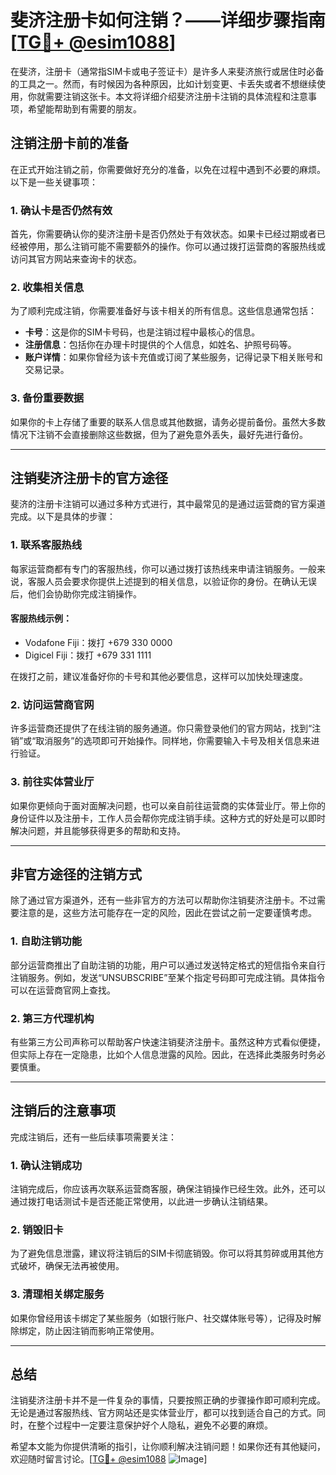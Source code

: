 # 斐济注册卡如何注销？——详细步骤指南[[TG💪+ @esim1088](https://t.me/s/esim1088)]

在斐济，注册卡（通常指SIM卡或电子签证卡）是许多人来斐济旅行或居住时必备的工具之一。然而，有时候因为各种原因，比如计划变更、卡丢失或者不想继续使用，你就需要注销这张卡。本文将详细介绍斐济注册卡注销的具体流程和注意事项，希望能帮助到有需要的朋友。

## 注销注册卡前的准备

在正式开始注销之前，你需要做好充分的准备，以免在过程中遇到不必要的麻烦。以下是一些关键事项：

### 1. 确认卡是否仍然有效
首先，你需要确认你的斐济注册卡是否仍然处于有效状态。如果卡已经过期或者已经被停用，那么注销可能不需要额外的操作。你可以通过拨打运营商的客服热线或访问其官方网站来查询卡的状态。

### 2. 收集相关信息
为了顺利完成注销，你需要准备好与该卡相关的所有信息。这些信息通常包括：
- **卡号**：这是你的SIM卡号码，也是注销过程中最核心的信息。
- **注册信息**：包括你在办理卡时提供的个人信息，如姓名、护照号码等。
- **账户详情**：如果你曾经为该卡充值或订阅了某些服务，记得记录下相关账号和交易记录。

### 3. 备份重要数据
如果你的卡上存储了重要的联系人信息或其他数据，请务必提前备份。虽然大多数情况下注销不会直接删除这些数据，但为了避免意外丢失，最好先进行备份。

---

## 注销斐济注册卡的官方途径

斐济的注册卡注销可以通过多种方式进行，其中最常见的是通过运营商的官方渠道完成。以下是具体的步骤：

### 1. 联系客服热线
每家运营商都有专门的客服热线，你可以通过拨打该热线来申请注销服务。一般来说，客服人员会要求你提供上述提到的相关信息，以验证你的身份。在确认无误后，他们会协助你完成注销操作。

#### 客服热线示例：
- Vodafone Fiji：拨打 +679 330 0000
- Digicel Fiji：拨打 +679 331 1111

在拨打之前，建议准备好你的卡号和其他必要信息，这样可以加快处理速度。

### 2. 访问运营商官网
许多运营商还提供了在线注销的服务通道。你只需登录他们的官方网站，找到“注销”或“取消服务”的选项即可开始操作。同样地，你需要输入卡号及相关信息来进行验证。

### 3. 前往实体营业厅
如果你更倾向于面对面解决问题，也可以亲自前往运营商的实体营业厅。带上你的身份证件以及注册卡，工作人员会帮你完成注销手续。这种方式的好处是可以即时解决问题，并且能够获得更多的帮助和支持。

---

## 非官方途径的注销方式

除了通过官方渠道外，还有一些非官方的方法可以帮助你注销斐济注册卡。不过需要注意的是，这些方法可能存在一定的风险，因此在尝试之前一定要谨慎考虑。

### 1. 自助注销功能
部分运营商推出了自助注销的功能，用户可以通过发送特定格式的短信指令来自行注销服务。例如，发送“UNSUBSCRIBE”至某个指定号码即可完成注销。具体指令可以在运营商官网上查找。

### 2. 第三方代理机构
有些第三方公司声称可以帮助客户快速注销斐济注册卡。虽然这种方式看似便捷，但实际上存在一定隐患，比如个人信息泄露的风险。因此，在选择此类服务时务必要慎重。

---

## 注销后的注意事项

完成注销后，还有一些后续事项需要关注：

### 1. 确认注销成功
注销完成后，你应该再次联系运营商客服，确保注销操作已经生效。此外，还可以通过拨打电话测试卡是否还能正常使用，以此进一步确认注销结果。

### 2. 销毁旧卡
为了避免信息泄露，建议将注销后的SIM卡彻底销毁。你可以将其剪碎或用其他方式破坏，确保无法再被使用。

### 3. 清理相关绑定服务
如果你曾经用该卡绑定了某些服务（如银行账户、社交媒体账号等），记得及时解除绑定，防止因注销而影响正常使用。

---

## 总结

注销斐济注册卡并不是一件复杂的事情，只要按照正确的步骤操作即可顺利完成。无论是通过客服热线、官方网站还是实体营业厅，都可以找到适合自己的方式。同时，在整个过程中一定要注意保护好个人隐私，避免不必要的麻烦。

希望本文能为你提供清晰的指引，让你顺利解决注销问题！如果你还有其他疑问，欢迎随时留言讨论。[[TG💪+ @esim1088](https://t.me/s/esim1088) ![Image](https://i.postimg.cc/4NQfJmqS/Snipaste-2025-05-13-00-14-12.png)]
